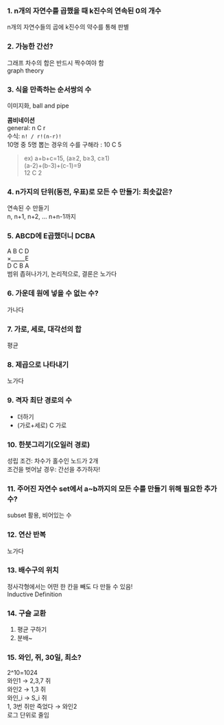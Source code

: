 ### 1. n개의 자연수를 곱했을 때 k진수의 연속된 0의 개수  
n개의 자연수들의 곱에 k진수의 약수를 통해 판별  

### 2. 가능한 간선?  
그래프 차수의 합은 반드시 짝수여야 함  
graph theory

### 3. 식을 만족하는 순서쌍의 수
이미지화, ball and pipe  

**콤비네이션**  
general: n C r  
수식: `n! / r!(n-r)!`  
10명 중 5명 뽑는 경우의 수를 구해라 : 10 C 5  
  
>ex) a+b+c=15, (a≥2, b≥3, c≥1)  
(a-2)+(b-3)+(c-1)=9  
12 C 2

### 4. n가지의 단위(동전, 우표)로 모든 수 만들기: 최솟값은?  
연속된 수 만들기  
n, n+1, n+2, ... n+n-1까지  

### 5. ABCD에 E곱했더니 DCBA  
A B C D  
×_____E  
D C B A  
범위 좁혀나가기, 논리적으로, 결론은 노가다  

### 6. 가운데 원에 넣을 수 없는 수?
가나다

### 7. 가로, 세로, 대각선의 합  
평균

### 8. 제곱으로 나타내기  
노가다

### 9. 격자 최단 경로의 수  
* 더하기  
* (가로+세로) C 가로  

### 10. 한붓그리기(오일러 경로)  
성립 조건: 차수가 홀수인 노드가 2개  
조건을 벗어날 경우: 간선을 추가하자!  

### 11. 주어진 자연수 set에서 a~b까지의 모든 수를 만들기 위해 필요한 추가 수?  
subset 활용, 비어있는 수  

### 12. 연산 반복  
노가다  

### 13. 배수구의 위치  
정사각형에서는 어떤 한 칸을 빼도 다 만들 수 있음!  
Inductive Definition  

### 14. 구슬 교환  
1. 평균 구하기
2. 분배~

### 15. 와인, 쥐, 30일, 최소?
2^10=1024  
와인1 → 2,3,7 쥐  
와인2 → 1,3 쥐  
와인_i → S_i 쥐  
1, 3번 쥐만 죽었다 → 와인2  
로그 단위로 줄임  







